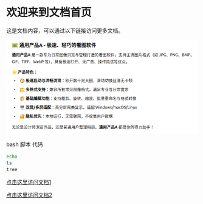 # 欢迎来到文档首页

这是文档内容，可以通过以下链接访问更多文档。


![pic](./pic/main.png)


bash 脚本 代码
```bash
echo 
ls 
tree
```



[点击这里访问文档1](./document_1.md)

[点击这里访问文档2](./document_2.md)
